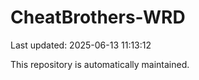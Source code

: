 # CheatBrothers-WRD

Last updated: 2025-06-13 11:13:12

This repository is automatically maintained.

